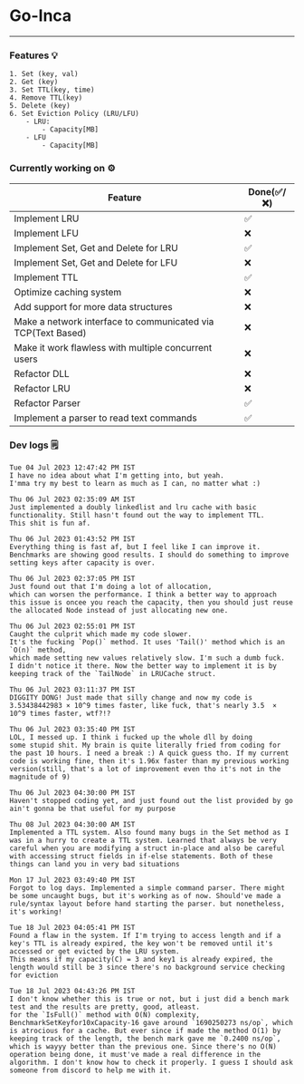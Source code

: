 # Go-Inca

---

### Features 💡

```
1. Set (key, val)
2. Get (key)
3. Set TTL(key, time)
4. Remove TTL(key)
5. Delete (key)
6. Set Eviction Policy (LRU/LFU)
    - LRU:
        - Capacity[MB]
    - LFU
        - Capacity[MB]
```

### Currently working on ⚙️

| Feature                                                      | Done(✅/❌) |
| ------------------------------------------------------------ | ----------- |
| Implement LRU                                                | ✅          |
| Implement LFU                                                | ❌          |
| Implement Set, Get and Delete for LRU                        | ✅          |
| Implement Set, Get and Delete for LFU                        | ❌          |
| Implement TTL                                                | ✅          |
| Optimize caching system                                      | ❌          |
| Add support for more data structures                         | ❌          |
| Make a network interface to communicated via TCP(Text Based) | ❌          |
| Make it work flawless with multiple concurrent users         | ❌          |
| Refactor DLL                                                 | ❌          |
| Refactor LRU                                                 | ❌          |
| Refactor Parser                                              | ✅          |
| Implement a parser to read text commands                     | ✅          |

### Dev logs 🗒️

```
Tue 04 Jul 2023 12:47:42 PM IST
I have no idea about what I'm getting into, but yeah.
I'mma try my best to learn as much as I can, no matter what :)
```

```
Thu 06 Jul 2023 02:35:09 AM IST
Just implemented a doubly linkedlist and lru cache with basic functionality. Still hasn't found out the way to implement TTL.
This shit is fun af.
```

```
Thu 06 Jul 2023 01:43:52 PM IST
Everything thing is fast af, but I feel like I can improve it. Benchmarks are showing good results. I should do something to improve setting keys after capacity is over.
```

```
Thu 06 Jul 2023 02:37:05 PM IST
Just found out that I'm doing a lot of allocation,
which can worsen the performance. I think a better way to approach this issue is oncee you reach the capacity, then you should just reuse the allocated Node instead of just allocating new one.
```

```
Thu 06 Jul 2023 02:55:01 PM IST
Caught the culprit which made my code slower.
It's the fucking `Pop()` method. It uses 'Tail()' method which is an `O(n)` method,
which made setting new values relatively slow. I'm such a dumb fuck.
I didn't notice it there. Now the better way to implement it is by
keeping track of the `TailNode` in LRUCache struct.
```

```
Thu 06 Jul 2023 03:11:37 PM IST
DIGGITY DONG! Just made that silly change and now my code is 3.53438442983 × 10^9 times faster, like fuck, that's nearly 3.5  × 10^9 times faster, wtf?!?
```

```
Thu 06 Jul 2023 03:35:40 PM IST
LOL, I messed up. I think i fucked up the whole dll by doing
some stupid shit. My brain is quite literally fried from coding for the past 10 hours. I need a break :) A quick guess tho. If my current code is working fine, then it's 1.96x faster than my previous working version(still, that's a lot of improvement even tho it's not in the magnitude of 9)
```

```
Thu 06 Jul 2023 04:30:00 PM IST
Haven't stopped coding yet, and just found out the list provided by go ain't gonna be that useful for my purpose
```

```
Thu 08 Jul 2023 04:30:00 AM IST
Implemented a TTL system. Also found many bugs in the Set method as I was in a hurry to create a TTL system. Learned that always be very careful when you are modifying a struct in-place and also be careful with accessing struct fields in if-else statements. Both of these things can land you in very bad situations
```

```
Mon 17 Jul 2023 03:49:40 PM IST
Forgot to log days. Implemented a simple command parser. There might be some uncaught bugs, but it's working as of now. Should've made a rule/syntax layout before hand starting the parser. but nonetheless, it's working!
```

```
Tue 18 Jul 2023 04:05:41 PM IST
Found a flaw in the system. If I'm trying to access length and if a key's TTL is already expired, the key won't be removed until it's accessed or get evicted by the LRU system.
This means if my capacity(C) = 3 and key1 is already expired, the length would still be 3 since there's no background service checking for eviction
```

```
Tue 18 Jul 2023 04:43:26 PM IST
I don't know whether this is true or not, but i just did a bench mark test and the results are pretty, good, atleast.
for the `IsFull()` method with O(N) complexity, BenchmarkSetKeyfor10xCapacity-16 gave around `1690250273 ns/op`, which is atrocious for a cache. But ever since if made the method O(1) by keeping track of the length, the bench mark gave me `0.2400 ns/op`, which is wayyy better than the previous one. Since there's no O(N) operation being done, it must've made a real difference in the algorithm. I don't know how to check it properly. I guess I should ask someone from discord to help me with it.
```
